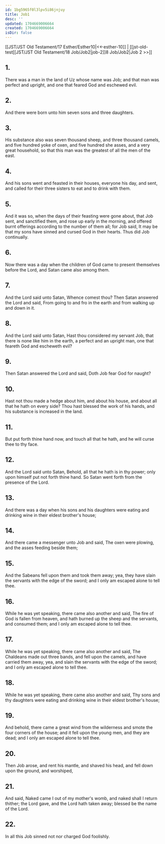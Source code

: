 ```yaml
---
id: 1bg5965f0l3lpv5i86jnjuy
title: Job1
desc: ''
updated: 1704669006664
created: 1704669006664
isDir: false
---
```

[[JST/JST Old Testament/17 Esther/Esther10|<<-esther-10]] | [[jst-old-test[[JST/JST Old Testament/18 Job/Job2|job-2]]8 Job/Job2|Job 2 >>]]
## 1.
There was a man in the land of Uz whose name was Job; and that man was perfect and upright, and one that feared God and eschewed evil.
## 2.
And there were born unto him seven sons and three daughters.
## 3.
His substance also was seven thousand sheep, and three thousand camels, and five hundred yoke of oxen, and five hundred she asses, and a very great household, so that this man was the greatest of all the men of the east.
## 4.
And his sons went and feasted in their houses, everyone his day, and sent, and called for their three sisters to eat and to drink with them.
## 5.
And it was so, when the days of their feasting were gone about, that Job sent, and sanctified them, and rose up early in the morning, and offered burnt offerings according to the number of them all; for Job said, It may be that my sons have sinned and cursed God in their hearts. Thus did Job continually.
## 6.
Now there was a day when the children of God came to present themselves before the Lord, and Satan came also among them.
## 7.
And the Lord said unto Satan, Whence comest thou? Then Satan answered the Lord and said, From going to and fro in the earth and from walking up and down in it.
## 8.
And the Lord said unto Satan, Hast thou considered my servant Job, that there is none like him in the earth, a perfect and an upright man, one that feareth God and escheweth evil?
## 9.
Then Satan answered the Lord and said, Doth Job fear God for naught?
## 10.
Hast not thou made a hedge about him, and about his house, and about all that he hath on every side? Thou hast blessed the work of his hands, and his substance is increased in the land.
## 11.
But put forth thine hand now, and touch all that he hath, and he will curse thee to thy face.
## 12.
And the Lord said unto Satan, Behold, all that he hath is in thy power; only upon himself put not forth thine hand. So Satan went forth from the presence of the Lord.
## 13.
And there was a day when his sons and his daughters were eating and drinking wine in their eldest brother\'s house;
## 14.
And there came a messenger unto Job and said, The oxen were plowing, and the asses feeding beside them;
## 15.
And the Sabeans fell upon them and took them away; yea, they have slain the servants with the edge of the sword; and I only am escaped alone to tell thee.
## 16.
While he was yet speaking, there came also another and said, The fire of God is fallen from heaven, and hath burned up the sheep and the servants, and consumed them; and I only am escaped alone to tell thee.
## 17.
While he was yet speaking, there came also another and said, The Chaldeans made out three bands, and fell upon the camels, and have carried them away, yea, and slain the servants with the edge of the sword; and I only am escaped alone to tell thee.
## 18.
While he was yet speaking, there came also another and said, Thy sons and thy daughters were eating and drinking wine in their eldest brother\'s house;
## 19.
And behold, there came a great wind from the wilderness and smote the four corners of the house; and it fell upon the young men, and they are dead; and I only am escaped alone to tell thee.
## 20.
Then Job arose, and rent his mantle, and shaved his head, and fell down upon the ground, and worshiped,
## 21.
And said, Naked came I out of my mother\'s womb, and naked shall I return thither; the Lord gave, and the Lord hath taken away; blessed be the name of the Lord.
## 22.
In all this Job sinned not nor charged God foolishly.

